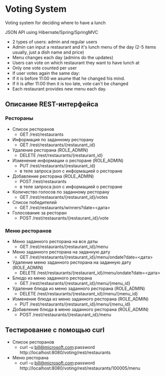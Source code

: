 Voting System
=============

Voting system for deciding where to have a lunch

JSON API using Hibernate/Spring/SpringMVC

- 2 types of users: admin and regular users
- Admin can input a restaurant and it's lunch menu of the day (2-5 items usually, just a dish name and price)
- Menu changes each day (admins do the updates)
- Users can vote on which restaurant they want to have lunch at
- Only one vote counted per user
- If user votes again the same day:
- If it is before 11:00 we asume that he changed his mind.
- If it is after 11:00 then it is too late, vote can't be changed
- Each restaurant provides new menu each day.

## Описание REST-интерфейса

### Рестораны

- Список ресторанов
  * GET /rest/restaurants
- Информация по заданному ресторану
  * GET /rest/restaurants/{restaurant_id}
- Удаление ресторана (ROLE_ADMIN)
  * DELETE /rest/restaurants/{restaurant_id}
- Изменение информации о ресторане (ROLE_ADMIN)
  * PUT /rest/restaurants/{restaurant_id}
  * в теле запроса json с информацией о ресторане
- Добавление ресторана (ROLE_ADMIN)
  * POST /rest/restaurants
  * в теле запроса json с информацией о ресторане
- Количество голосов по заданному ресторану
  * GET /rest/restaurants/{restaurant_id}/votes
- Список победителей
  * GET /rest/restaurants/winners?date=<дата>
- Голосование за ресторан
  * POST /rest/restaurants/{restaurant_id}/vote

### Меню ресторанов

- Меню заданного ресторана на все даты
  * GET /rest/restaurants/{restaurant_id}/menu
- Меню заданного ресторана на заданную дату
  * GET /rest/restaurants/{restaurant_id}/menu/ondate?date=<дата>
- Удаление меню заданного ресторана на заданную дату (ROLE_ADMIN)
  * DELETE /rest/restaurants/{restaurant_id}/menu/ondate?date=<дата>
- Блюдо из меню заданного ресторана
  * GET /rest/restaurants/{restaurant_id}/menu/{menu_id}
- Удаление блюда из меню заданного ресторана (ROLE_ADMIN)
  * DELETE /rest/restaurants/{restaurant_id}/menu/{menu_id}
- Изменение блюда из меню заданного ресторана (ROLE_ADMIN)
  * PUT /rest/restaurants/{restaurant_id}/menu/{menu_id}
- Добавление блюда в меню заданного ресторана (ROLE_ADMIN)
  * POST /rest/restaurants/{restaurant_id}/menu

## Тестирование с помощью curl

- Список ресторанов
  * curl -u bill@microsoft.com:password http://localhost:8080/voting/rest/restaurants
- Меню ресторана
  * curl -u bill@microsoft.com:password http://localhost:8080/voting/rest/restaurants/100005/menu